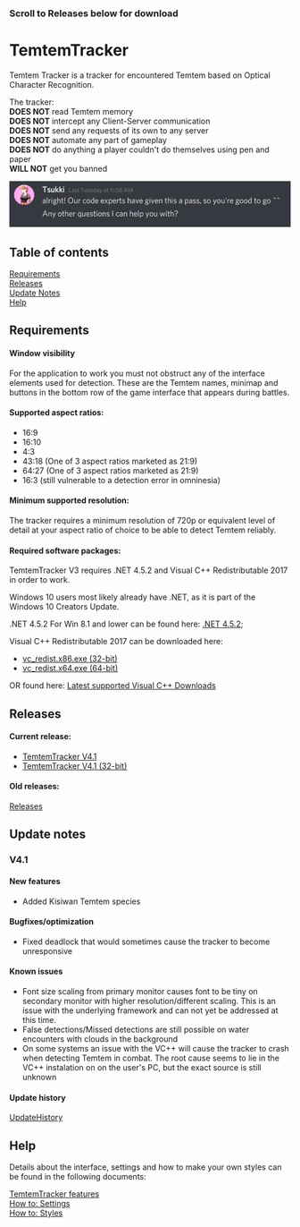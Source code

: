 ### Scroll to Releases below for download

# TemtemTracker
Temtem Tracker is a tracker for encountered Temtem based on Optical Character Recognition. 

The tracker:  
**DOES NOT** read Temtem memory  
**DOES NOT** intercept any Client-Server communication  
**DOES NOT** send any requests of its own to any server  
**DOES NOT** automate any part of gameplay  
**DOES NOT** do anything a player couldn't do themselves using pen and paper  
**WILL NOT** get you banned

![Good to go](Images/good2go.PNG)

## Table of contents

[Requirements](#requirements)  
[Releases](#releases)  
[Update Notes](#update-notes)  
[Help](#help)

## Requirements

#### Window visibility

For the application to work you must not obstruct any of the interface elements used for detection. These are the Temtem names, minimap and buttons in the bottom row of the game interface that appears during battles.

#### Supported aspect ratios:

- 16:9
- 16:10
- 4:3
- 43:18 (One of 3 aspect ratios marketed as 21:9)
- 64:27 (One of 3 aspect ratios marketed as 21:9)
- 16:3 (still vulnerable to a detection error in omninesia)

#### Minimum supported resolution:

The tracker requires a minimum resolution of 720p or equivalent level of detail at your aspect ratio of choice to be able to detect Temtem reliably.

#### Required software packages:
TemtemTracker V3 requires .NET 4.5.2  and Visual C++ Redistributable 2017 in order to work. 

Windows 10 users most likely already have .NET, as it is part of the Windows 10 Creators Update.

.NET 4.5.2 For Win 8.1 and lower can be found here: [.NET 4.5.2](https://www.microsoft.com/en-us/download/details.aspx?id=42642);

Visual C++ Redistributable 2017 can be downloaded here: 

- [vc_redist.x86.exe (32-bit)](https://aka.ms/vs/16/release/vc_redist.x86.exe)
- [vc_redist.x64.exe (64-bit)](https://aka.ms/vs/16/release/vc_redist.x64.exe) 

OR found here: [Latest supported Visual C++ Downloads](https://support.microsoft.com/en-us/help/2977003/the-latest-supported-visual-c-downloads)

## Releases

#### Current release:

- [TemtemTracker V4.1](https://github.com/mculig/TemtemTracker/releases/download/V4.1/TemtemTracker_v4.1_x64.zip)
- [TemtemTracker V4.1 (32-bit)](https://github.com/mculig/TemtemTracker/releases/download/V4.1/TemtemTracker_v4.1_x86.zip)

#### Old releases:

[Releases](https://github.com/mculig/TemtemTracker/releases)

## Update notes

### V4.1

#### New features

- Added Kisiwan Temtem species

#### Bugfixes/optimization

- Fixed deadlock that would sometimes cause the tracker to become unresponsive

#### Known issues

- Font size scaling from primary monitor causes font to be tiny on secondary monitor with higher resolution/different scaling. This is an issue with the underlying framework and can not yet be addressed at this time. 
- False detections/Missed detections are still possible on water encounters with clouds in the background
- On some systems an issue with the VC++ will cause the tracker to crash when detecting Temtem in combat. The root cause seems to lie in the VC++ instalation on on the user's PC, but the exact source is still unknown

#### Update history

[UpdateHistory](UpdateHistory.md)

## Help

Details about the interface, settings and how to make your own styles can be found in the following documents:

[TemtemTracker features](TemtemTrackerFeatures.md)  
[How to: Settings](HowToSettings.md)  
[How to: Styles](HowToStyles.md)
